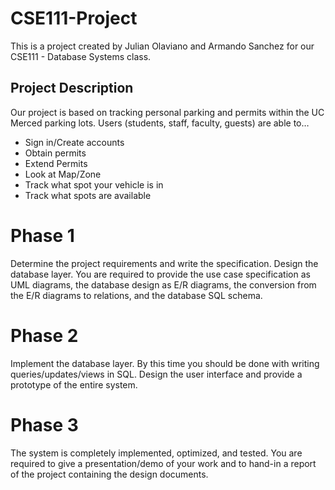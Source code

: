 # CSE111-Project
This is a project created by Julian Olaviano and Armando Sanchez for our CSE111 - Database Systems class. 

## Project Description
Our project is based on tracking personal parking and permits within the UC Merced parking lots. Users (students, staff, faculty, guests) are able to…
- Sign in/Create accounts
- Obtain permits
- Extend Permits
- Look at Map/Zone
- Track what spot your vehicle is in
- Track what spots are available

# Phase 1
Determine the project requirements and write the specification. Design the database layer. You are required to provide the use case specification as 
UML diagrams, the database design as E/R diagrams, the conversion from the E/R diagrams to relations, and the database SQL schema.

# Phase 2
Implement the database layer. By this time you should be done with writing queries/updates/views in SQL. Design the user interface and provide a 
prototype of the entire system.

# Phase 3
The system is completely implemented, optimized, and tested. You are required to give a presentation/demo of your work and to hand-in a report of 
the project containing the design documents.
